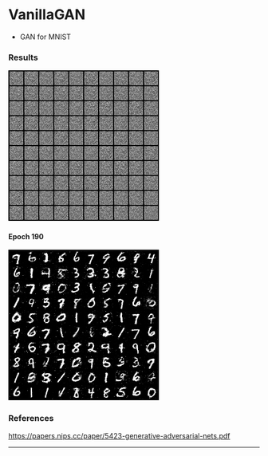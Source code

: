 # VanillaGAN
- GAN for MNIST



### Results

![image](result/result.gif)



#### Epoch 190

![image](result/result.png)



### References

https://papers.nips.cc/paper/5423-generative-adversarial-nets.pdf

---



